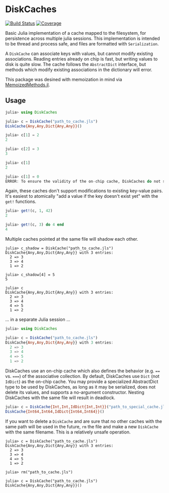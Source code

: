 # DiskCaches

<!---
[![Stable](https://img.shields.io/badge/docs-stable-blue.svg)](https://peterahrens.github.io/DiskCaches.jl/stable)
[![Dev](https://img.shields.io/badge/docs-dev-blue.svg)](https://peterahrens.github.io/DiskCaches.jl/dev)
--->
[![Build Status](https://github.com/peterahrens/DiskCaches.jl/workflows/CI/badge.svg)](https://github.com/peterahrens/DiskCaches.jl/actions)
[![Coverage](https://codecov.io/gh/peterahrens/DiskCaches.jl/branch/master/graph/badge.svg)](https://codecov.io/gh/peterahrens/DiskCaches.jl)

Basic Julia implementation of a cache mapped to the filesystem, for persistence across multiple julia sessions. This implementation is intended to be thread and process safe, and files are formatted with `Serialization`.

A `DiskCache` can associate keys with values, but cannot modify existing associations. Reading entries already on chip is fast, but writing values to disk is quite slow. The cache follows the `AbstractDict` interface, but methods which modify existing associations in the dictionary will error.

This package was desined with memoization in mind via [MemoizedMethods.jl](https://github.com/peterahrens/MemoizedMethods.jl).

## Usage

```julia
julia> using DiskCaches

julia> c = DiskCache("path_to_cache.jls")
DiskCache{Any,Any,Dict{Any,Any}}()

julia> c[1] = 2
2

julia> c[2] = 3
3

julia> c[1]
2

julia> c[1] = 0
ERROR: To ensure the validity of the on-chip cache, DiskCaches do not support value modification.
```

Again, these caches don't support modifications to existing key-value pairs. It's easiest to atomically "add a value if the key doesn't exist yet" with the `get!` functions.

```julia
julia> get!(c, 1, 42)
2

julia> get!(c, 3) do 4 end
4
```

Multiple caches pointed at the same file will shadow each other.

```
julia> c_shadow = DiskCache("path_to_cache.jls")
DiskCache{Any,Any,Dict{Any,Any}} with 3 entries:
  2 => 3
  3 => 4
  1 => 2

julia> c_shadow[4] = 5
5

julia> c
DiskCache{Any,Any,Dict{Any,Any}} with 3 entries:
  2 => 3
  3 => 4
  4 => 5
  1 => 2
```

... in a separate Julia session ...

```julia
julia> using DiskCaches

julia> c = DiskCache("path_to_cache.jls")
DiskCache{Any,Any,Dict{Any,Any}} with 3 entries:
  2 => 3
  3 => 4
  4 => 5
  1 => 2
```

DiskCaches use an on-chip cache which also defines the behavior (e.g. `==` vs. `===`) of the associative collection. By default, DiskCaches use `Dict` (not `IdDict`) as the on-chip cache. You may provide a specialized AbstractDict type to be used by DiskCaches, as long as it may be serialized, does not delete its values, and supports a no-argument constructor. Nesting DiskCaches with the same file will result in deadlock.

```julia
julia> c = DiskCache{Int,Int,IdDict{Int,Int}}("path_to_special_cache.jls")
DiskCache{Int64,Int64,IdDict{Int64,Int64}}()
```

If you want to delete a `DiskCache` and are sure that no other caches with the same path will be used in the future, `rm` the file and make a new `DiskCache` with the same filename. This is a relatively unsafe operation.

```
julia> c = DiskCache("path_to_cache.jls")
DiskCache{Any,Any,Dict{Any,Any}} with 3 entries:
  2 => 3
  3 => 4
  4 => 5
  1 => 2

julia> rm("path_to_cache.jls")

julia> c = DiskCache("path_to_cache.jls")
DiskCache{Any,Any,Dict{Any,Any}}()
```

